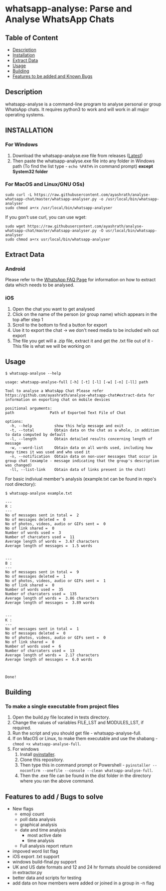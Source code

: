 # whatsapp-analyse: Parse and Analyse WhatsApp Chats

[comment]: <> (Add gif where it is being used)

## Table of Content

- [Description](#description)
- [Installation](#installation)
- [Extract Data](#extract-data)
- [Usage](#usage)
- [Building](#building)
- [Features to be added and Known Bugs](#features-to-add--bugs-to-solve)

## Description

whatsapp-analyse is a command-line program to analyse personal or group WhatsApp chats. It requires python3 to work and will work in all major operating systems.

## INSTALLATION

### For Windows

1. Download the whatsapp-analyse.exe file from releases ([Latest](https://github.com/ayashrath/analyze-whatsapp-chat/releases/download/v1.0/whatsapp-analyser.exe))
2. Then paste the whatsapp-analyse.exe file into any folder in Windows path (To find the list type - `echo %PATH%` in command prompt) **except System32 folder**

### For MacOS and Linux/GNU OSs)

    sudo curl -L https://raw.githubusercontent.com/ayashrath/analyse-whatsapp-chat/master/whatsapp-analyser.py -o /usr/local/bin/whatsapp-analyser
    sudo chmod a+rx /usr/local/bin/whatsapp-analyser

If you gon't use curl, you can use wget:

    sudo wget https://raw.githubusercontent.com/ayashrath/analyse-whatsapp-chat/master/whatsapp-analyser.py -O usr/local/bin/whatsapp-analyser
    sudo chmod a+rx usr/local/bin/whatsapp-analyser

## Extract Data

### Android

Please refer to the [WhatsApp FAQ Page](https://faq.whatsapp.com/1180414079177245) for information on how to extract data which needs to be analysed.

### iOS

1. Open the chat you want to get analysed
2. Click on the name of the person (or group name) which appears in the top after step 1
3. Scroll to the bottom to find a button for export
4. Use it to export the chat -> we don't need media to be included wih out export
5. The file you get will a .zip file, extract it and get the .txt file out of it - This file  is what we will be working on

## Usage

    $ whatsapp-analyse --help 

    usage: whatsapp-analyse-full [-h] [-t] [-l] [-w] [-n] [-ll] path

    Tool to analyse a WhatsApp Chat Please refer https://github.com/ayashrath/analyse-whatsapp-chat#extract-data for information on exporting chat on mobile devices

    positional arguments:
    path                Path of Exported Text File of Chat

    options:
      -h, --help          show this help message and exit
      -t, --total         Obtain data on the chat as a whole, in addition to data computed by default
      -l, --length        Obtain detailed results concerning length of message
      -w, --word-list     Obtain data on all words used, including how many times it was used and who used it
      -n, --notification  Obtain data on non-user messages that occur in group chat (example - message indicating that the group's description was changed)
      -ll, --list-link    Obtain data of links present in the chat)

For basic indiviual member's analysis (example.txt can be found in repo's root directory):

    $ whatsapp-analyse example.txt

    ---
    R :
    ---
    No of messages sent in total =  2
    No of messages deleted =  0
    No of photos, videos, audio or GIFs sent =  0
    No of link shared =  0
    Number of words used =  3
    Number of charcaters used =  11
    Average length of words =  3.67 characters
    Average length of messages =  1.5 words
    
    
    ---
    B :
    ---
    No of messages sent in total =  9
    No of messages deleted =  1
    No of photos, videos, audio or GIFs sent =  1
    No of link shared =  0
    Number of words used =  35
    Number of charcaters used =  135
    Average length of words =  3.86 characters
    Average length of messages =  3.89 words
    
    
    ---
    K :
    ---
    No of messages sent in total =  1
    No of messages deleted =  0
    No of photos, videos, audio or GIFs sent =  0
    No of link shared =  0
    Number of words used =  6
    Number of charcaters used =  13
    Average length of words =  2.17 characters
    Average length of messages =  6.0 words
    
    
    
    Done!

## Building

### To make a single executable from project files

1. Open the build.py file located in tests directory.
2. Change the values of variables FILE_LST and MODULES_LST, if required.
3. Run the script and you should get file - whatsapp-analyse-full.
4. If on MacOS or Linux, to make them executable and use the shabang - `chmod +x whatsapp-analyse-full`.
5. For windows
    1. Install [pyinstaller](https://github.com/pyinstaller/pyinstaller).
    2. Clone this repository.
    3. Then type this in command prompt or Powershell - `pyinstaller --noconfirm --onefile --console --clean whatsapp-analyse-full`.
    4. Then the .exe file can be found in the dist folder in the directory where you ran the above command.

## Features to add / Bugs to solve

- New flags
  - emoji count
  - poll data analysis
  - graphical analysis
  - date and time analysis
    - most active date
    - time analysis
  - Full analysis report return
- impoved word list flag
- iOS export .txt support
- windows build-final.py support
- UK and US date formats and 12 and 24 hr formats should be considered in extractor.py
- better data and scripts for testing
- add data on how members were added or joined in a group in -n flag

